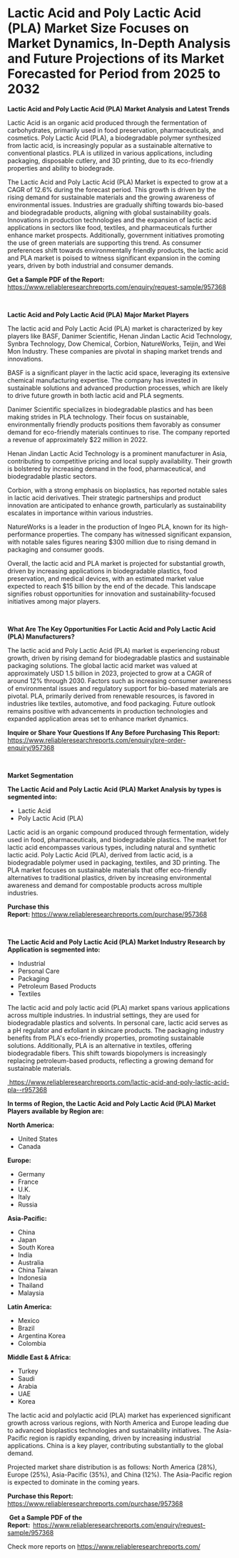 <p><h1>Lactic Acid and Poly Lactic Acid (PLA) Market Size Focuses on Market Dynamics, In-Depth Analysis and Future Projections of its Market Forecasted for Period from 2025 to 2032</h1></p><p><strong>Lactic Acid and Poly Lactic Acid (PLA) Market Analysis and Latest Trends</strong></p>
<p><p>Lactic Acid is an organic acid produced through the fermentation of carbohydrates, primarily used in food preservation, pharmaceuticals, and cosmetics. Poly Lactic Acid (PLA), a biodegradable polymer synthesized from lactic acid, is increasingly popular as a sustainable alternative to conventional plastics. PLA is utilized in various applications, including packaging, disposable cutlery, and 3D printing, due to its eco-friendly properties and ability to biodegrade.</p><p>The Lactic Acid and Poly Lactic Acid (PLA) Market is expected to grow at a CAGR of 12.6% during the forecast period. This growth is driven by the rising demand for sustainable materials and the growing awareness of environmental issues. Industries are gradually shifting towards bio-based and biodegradable products, aligning with global sustainability goals. Innovations in production technologies and the expansion of lactic acid applications in sectors like food, textiles, and pharmaceuticals further enhance market prospects. Additionally, government initiatives promoting the use of green materials are supporting this trend. As consumer preferences shift towards environmentally friendly products, the lactic acid and PLA market is poised to witness significant expansion in the coming years, driven by both industrial and consumer demands.</p></p>
<p><strong>Get a Sample PDF of the Report:&nbsp;</strong> <a href="https://www.reliableresearchreports.com/enquiry/request-sample/957368?utm_campaign=2743&utm_medium=2&utm_source=Github&utm_content=ia&utm_term=21032025&utm_id=lactic-acid-and-poly-lactic-acid-pla">https://www.reliableresearchreports.com/enquiry/request-sample/957368</a></p>
<p>&nbsp;</p>
<p><strong>Lactic Acid and Poly Lactic Acid (PLA) Major Market Players</strong></p>
<p><p>The lactic acid and Poly Lactic Acid (PLA) market is characterized by key players like BASF, Danimer Scientific, Henan Jindan Lactic Acid Technology, Synbra Technology, Dow Chemical, Corbion, NatureWorks, Teijin, and Wei Mon Industry. These companies are pivotal in shaping market trends and innovations.</p><p>BASF is a significant player in the lactic acid space, leveraging its extensive chemical manufacturing expertise. The company has invested in sustainable solutions and advanced production processes, which are likely to drive future growth in both lactic acid and PLA segments.</p><p>Danimer Scientific specializes in biodegradable plastics and has been making strides in PLA technology. Their focus on sustainable, environmentally friendly products positions them favorably as consumer demand for eco-friendly materials continues to rise. The company reported a revenue of approximately $22 million in 2022.</p><p>Henan Jindan Lactic Acid Technology is a prominent manufacturer in Asia, contributing to competitive pricing and local supply availability. Their growth is bolstered by increasing demand in the food, pharmaceutical, and biodegradable plastic sectors.</p><p>Corbion, with a strong emphasis on bioplastics, has reported notable sales in lactic acid derivatives. Their strategic partnerships and product innovation are anticipated to enhance growth, particularly as sustainability escalates in importance within various industries.</p><p>NatureWorks is a leader in the production of Ingeo PLA, known for its high-performance properties. The company has witnessed significant expansion, with notable sales figures nearing $300 million due to rising demand in packaging and consumer goods.</p><p>Overall, the lactic acid and PLA market is projected for substantial growth, driven by increasing applications in biodegradable plastics, food preservation, and medical devices, with an estimated market value expected to reach $15 billion by the end of the decade. This landscape signifies robust opportunities for innovation and sustainability-focused initiatives among major players.</p></p>
<p>&nbsp;</p>
<p><strong>What Are The Key Opportunities For Lactic Acid and Poly Lactic Acid (PLA) Manufacturers?</strong></p>
<p><p>The lactic acid and Poly Lactic Acid (PLA) market is experiencing robust growth, driven by rising demand for biodegradable plastics and sustainable packaging solutions. The global lactic acid market was valued at approximately USD 1.5 billion in 2023, projected to grow at a CAGR of around 12% through 2030. Factors such as increasing consumer awareness of environmental issues and regulatory support for bio-based materials are pivotal. PLA, primarily derived from renewable resources, is favored in industries like textiles, automotive, and food packaging. Future outlook remains positive with advancements in production technologies and expanded application areas set to enhance market dynamics.</p></p>
<p><strong>Inquire or Share Your Questions If Any Before Purchasing This Report:</strong> <a href="https://www.reliableresearchreports.com/enquiry/pre-order-enquiry/957368?utm_campaign=2743&utm_medium=2&utm_source=Github&utm_content=ia&utm_term=21032025&utm_id=lactic-acid-and-poly-lactic-acid-pla">https://www.reliableresearchreports.com/enquiry/pre-order-enquiry/957368</a></p>
<p>&nbsp;</p>
<p><strong>Market Segmentation</strong></p>
<p><strong>The Lactic Acid and Poly Lactic Acid (PLA) Market Analysis by types is segmented into:</strong></p>
<p><ul><li>Lactic Acid</li><li>Poly Lactic Acid (PLA)</li></ul></p>
<p><p>Lactic acid is an organic compound produced through fermentation, widely used in food, pharmaceuticals, and biodegradable plastics. The market for lactic acid encompasses various types, including natural and synthetic lactic acid. Poly Lactic Acid (PLA), derived from lactic acid, is a biodegradable polymer used in packaging, textiles, and 3D printing. The PLA market focuses on sustainable materials that offer eco-friendly alternatives to traditional plastics, driven by increasing environmental awareness and demand for compostable products across multiple industries.</p></p>
<p><strong>Purchase this Report:&nbsp;</strong><a href="https://www.reliableresearchreports.com/purchase/957368?utm_campaign=2743&utm_medium=2&utm_source=Github&utm_content=ia&utm_term=21032025&utm_id=lactic-acid-and-poly-lactic-acid-pla">https://www.reliableresearchreports.com/purchase/957368</a></p>
<p>&nbsp;</p>
<p><strong>The Lactic Acid and Poly Lactic Acid (PLA) Market Industry Research by Application is segmented into:</strong></p>
<p><ul><li>Industrial</li><li>Personal Care</li><li>Packaging</li><li>Petroleum Based Products</li><li>Textiles</li></ul></p>
<p><p>The lactic acid and poly lactic acid (PLA) market spans various applications across multiple industries. In industrial settings, they are used for biodegradable plastics and solvents. In personal care, lactic acid serves as a pH regulator and exfoliant in skincare products. The packaging industry benefits from PLA's eco-friendly properties, promoting sustainable solutions. Additionally, PLA is an alternative in textiles, offering biodegradable fibers. This shift towards biopolymers is increasingly replacing petroleum-based products, reflecting a growing demand for sustainable materials.</p></p>
<p><a href="https://www.reliableresearchreports.com/lactic-acid-and-poly-lactic-acid-pla--r957368?utm_campaign=2743&utm_medium=2&utm_source=Github&utm_content=ia&utm_term=21032025&utm_id=lactic-acid-and-poly-lactic-acid-pla">&nbsp;https://www.reliableresearchreports.com/lactic-acid-and-poly-lactic-acid-pla--r957368</a></p>
<p><strong>In terms of Region, the Lactic Acid and Poly Lactic Acid (PLA) Market Players available by Region are:</strong></p>
<p>
    <p> <strong> North America: </strong>
        <ul>
            <li>United States</li>
            <li>Canada</li>
        </ul>
        </p> 
    <p> <strong> Europe: </strong>
        <ul>
            <li>Germany</li>
            <li>France</li>
            <li>U.K.</li>
            <li>Italy</li>
            <li>Russia</li>
        </ul>
        </p> 
    <p> <strong> Asia-Pacific: </strong>
        <ul>
            <li>China</li>
            <li>Japan</li>
            <li>South Korea</li>
            <li>India</li>
            <li>Australia</li>
            <li>China Taiwan</li>
            <li>Indonesia</li>
            <li>Thailand</li>
            <li>Malaysia</li>
        </ul>
        </p> 
    <p> <strong> Latin America: </strong>
        <ul>
            <li>Mexico</li>
            <li>Brazil</li>
            <li>Argentina Korea</li>
            <li>Colombia</li>
        </ul>
        </p> 
    <p> <strong> Middle East & Africa: </strong>
        <ul>
            <li>Turkey</li>
            <li>Saudi</li>
            <li>Arabia</li>
            <li>UAE</li>
            <li>Korea</li>
        </ul>
    </p>
    </p>
<p><p>The lactic acid and polylactic acid (PLA) market has experienced significant growth across various regions, with North America and Europe leading due to advanced bioplastics technologies and sustainability initiatives. The Asia-Pacific region is rapidly expanding, driven by increasing industrial applications. China is a key player, contributing substantially to the global demand. </p><p>Projected market share distribution is as follows: North America (28%), Europe (25%), Asia-Pacific (35%), and China (12%). The Asia-Pacific region is expected to dominate in the coming years.</p></p>
<p><strong>Purchase this Report: </strong><a href="https://www.reliableresearchreports.com/purchase/957368?utm_campaign=2743&utm_medium=2&utm_source=Github&utm_content=ia&utm_term=21032025&utm_id=lactic-acid-and-poly-lactic-acid-pla">https://www.reliableresearchreports.com/purchase/957368</a></p>
<p>&nbsp;<strong>Get a Sample PDF of the Report:&nbsp;&nbsp;</strong><a href="https://www.reliableresearchreports.com/enquiry/request-sample/957368?utm_campaign=2743&utm_medium=2&utm_source=Github&utm_content=ia&utm_term=21032025&utm_id=lactic-acid-and-poly-lactic-acid-pla">https://www.reliableresearchreports.com/enquiry/request-sample/957368</a></p>
<p><strong></strong></p>
<p>Check more reports on <a href="https://www.reliableresearchreports.com/?utm_campaign=2743&utm_medium=2&utm_source=Github&utm_content=ia&utm_term=21032025&utm_id=lactic-acid-and-poly-lactic-acid-pla">https://www.reliableresearchreports.com/</a></p>